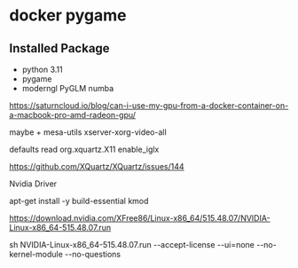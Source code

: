 # docker pygame


## Installed Package

- python 3.11
- pygame
- moderngl PyGLM numba



https://saturncloud.io/blog/can-i-use-my-gpu-from-a-docker-container-on-a-macbook-pro-amd-radeon-gpu/

maybe + mesa-utils xserver-xorg-video-all


defaults read org.xquartz.X11  enable_iglx




https://github.com/XQuartz/XQuartz/issues/144


Nvidia Driver

apt-get install -y build-essential kmod 

https://download.nvidia.com/XFree86/Linux-x86_64/515.48.07/NVIDIA-Linux-x86_64-515.48.07.run

sh NVIDIA-Linux-x86_64-515.48.07.run   --accept-license --ui=none --no-kernel-module --no-questions
